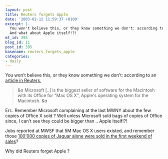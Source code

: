 ```yaml
---
layout: post
title: Reuters forgets Apple
date: '2003-02-12 11:59:37 +0100'
excerpt: |-
  You won't believe this, or they know something we don't: according to an <a href="http://www.reuters.com/newsArticle.jhtml?type=topNews&storyID=2209499">article in Reuters</a>,<blockquote>Microsoft [..] is the biggest seller of software for the Macintosh with its Office for "Mac OS X", Apple's operating system for the Macintosh. </blockquote>
  And what about Apple itself!?!
mt_id: 395
blog_id: 11
post_id: 395
basename: reuters_forgets_apple
categories:
- daily
---
```

You won't believe this, or they know something we don't: according to an <a href="http://www.reuters.com/newsArticle.jhtml?type=topNews&storyID=2209499">article in Reuters</a>,<blockquote><img src="https://www.davidroessli.com/assets/macinblog/img/new_quote_left.gif" width="18" height="14" alt="&quote;" border="0" /> Microsoft [..] is the biggest seller of software for the Macintosh with its Office for "Mac OS X", Apple's operating system for the Macintosh.
<img src="https://www.davidroessli.com/assets/macinblog/img/new_quote_right.gif" width="18" height="14" alt="&quote;" border="0" /> </blockquote>

Err.. Remember Microsoft complaining at the last MWNY about the few copies of Office X sold ? Well unless Microsoft sold bags of copies of Office since, I can't see they could be bigger than .. Apple itself!?!

Jobs reported at MWSF that 5M Mac OS X users existed, and remember those <a href="http://zdnet.com.com/2100-1104-955498.html">100'000 copies of Jaguar alone were sold in the first weekend of sales</a>?

Why did Reuters forget Apple ?

